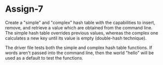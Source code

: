 # Assign-7
Create a "simple" and "complex" hash table with the capabilities to insert, remove, and retrieve a value which are obtained from the command line. The simple hash table overrides previous values, whereas the complex one calculates a new key until its value is empty (double-hash technique).

The driver file tests both the simple and complex hash table functions.
If words aren't passed into the command line, then the world "hello" will be used as a default to test the functions.
